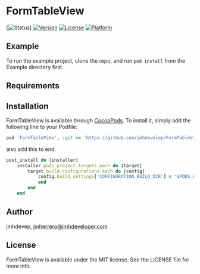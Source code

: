 # FormTableView

[![Status](https://travis-ci.org/jmhdevelop/FormTableViewSwift.svg?branch=master)]
[![Version](https://img.shields.io/cocoapods/v/FormTableView.svg?style=flat)](https://cocoapods.org/pods/FormTableViewSwift)
[![License](https://img.shields.io/cocoapods/l/FormTableView.svg?style=flat)](https://cocoapods.org/pods/FormTableViewSwift)
[![Platform](https://img.shields.io/cocoapods/p/FormTableView.svg?style=flat)](https://cocoapods.org/pods/FormTableViewSwift)

## Example

To run the example project, clone the repo, and run `pod install` from the Example directory first.

## Requirements

## Installation

FormTableView is available through [CocoaPods](https://cocoapods.org). To install
it, simply add the following line to your Podfile:

```ruby
pod 'FormTableView', :git => 'https://github.com/jmhdevelop/FormTableView.git'

```
also add this to end:
```ruby
post_install do |installer|
    installer.pods_project.targets.each do |target|
        target.build_configurations.each do |config|
            config.build_settings['CONFIGURATION_BUILD_DIR'] = '$PODS_CONFIGURATION_BUILD_DIR'
            end
        end
    end

```

## Author

jmhdevep, jmherrero@jmhdeveloper.com

## License

FormTableView is available under the MIT license. See the LICENSE file for more info.
